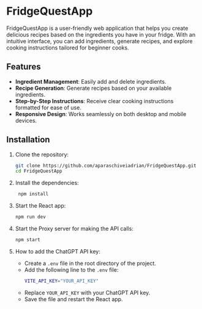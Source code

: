 # FridgeQuestApp

FridgeQuestApp is a user-friendly web application that helps you create delicious recipes based on the ingredients you have in your fridge. With an intuitive interface, you can add ingredients, generate recipes, and explore cooking instructions tailored for beginner cooks.


## Features
- **Ingredient Management**: Easily add and delete ingredients.
- **Recipe Generation**: Generate recipes based on your available ingredients.
- **Step-by-Step Instructions**: Receive clear cooking instructions formatted for ease of use.
- **Responsive Design**: Works seamlessly on both desktop and mobile devices.


## Installation

1. Clone the repository:
   ```bash
   git clone https://github.com/aparaschiveiadrian/FridgeQuestApp.git
   cd FridgeQuestApp
   ```
2. Install the dependencies:
   ```bash
    npm install
    ```
3. Start the React app:
    ```bash
    npm run dev
    ```
4. Start the Proxy server for making the API calls:
    ```bash
    npm start
    ```
   
5. How to add the ChatGPT API key:
    - Create a `.env` file in the root directory of the project.
    - Add the following line to the `.env` file:
        ```bash
        VITE_API_KEY="YOUR_API_KEY"
        ```
    - Replace `YOUR_API_KEY` with your ChatGPT API key.
    - Save the file and restart the React app.